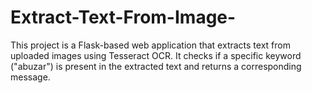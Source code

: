 # Extract-Text-From-Image-
This project is a Flask-based web application that extracts text from uploaded images using Tesseract OCR. It checks if a specific keyword ("abuzar") is present in the extracted text and returns a corresponding message.
